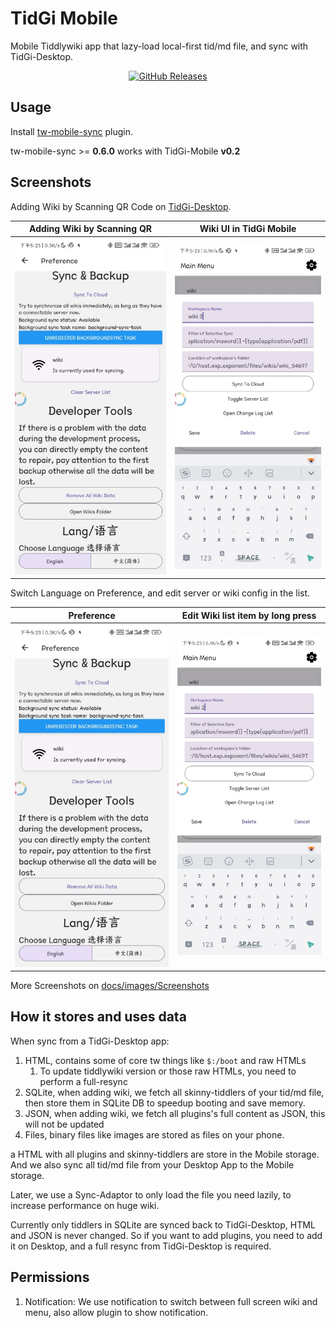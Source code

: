 # TidGi Mobile

Mobile Tiddlywiki app that lazy-load local-first tid/md file, and sync with TidGi-Desktop.

<div align="center">

[![GitHub Releases](https://img.shields.io/github/downloads/tiddly-gittly/TidGi-Mobile/latest/total?label=Download%20Latest%20Release&style=for-the-badge)](https://github.com/tiddly-gittly/TidGi-Mobile/releases/latest)

</div>

## Usage

Install [tw-mobile-sync](https://github.com/tiddly-gittly/tw-mobile-sync) plugin.

tw-mobile-sync >= **0.6.0** works with TidGi-Mobile **v0.2**

## Screenshots

<!--- table generated by https://www.tablesgenerator.com/markdown_tables -->

Adding Wiki by Scanning QR Code on [TidGi-Desktop](https://github.com/tiddly-gittly/TidGi-Desktop).

| Adding Wiki by Scanning QR                                                                       | Wiki UI in TidGi Mobile                                                                      |
|--------------------------------------------------------------------------------------------------|----------------------------------------------------------------------------------------------|
| ![Screenshot of Adding Wiki by Scanning QR](./docs/images/Screenshots/Screenshot-Preference.jpg) | ![Screenshot of Wiki UI in TidGi Mobile](./docs/images/Screenshots/Screenshot-Edit-Wiki.jpg) |

Switch Language on Preference, and edit server or wiki config in the list.

| Preference                                                                                       | Edit Wiki list item by long press                                                            |
|--------------------------------------------------------------------------------------------------|----------------------------------------------------------------------------------------------|
| ![Screenshot of Adding Wiki by Scanning QR](./docs/images/Screenshots/Screenshot-Preference.jpg) | ![Screenshot of Wiki UI in TidGi Mobile](./docs/images/Screenshots/Screenshot-Edit-Wiki.jpg) |

More Screenshots on [docs/images/Screenshots](./docs/images/Screenshots)

## How it stores and uses data

When sync from a TidGi-Desktop app:

1. HTML, contains some of core tw things like `$:/boot` and raw HTMLs
    1. To update tiddlywiki version or those raw HTMLs, you need to perform a full-resync
1. SQLite, when adding wiki, we fetch all skinny-tiddlers of your tid/md file, then store them in SQLite DB to speedup booting and save memory.
1. JSON, when adding wiki, we fetch all plugins's full content as JSON, this will not be updated
1. Files, binary files like images are stored as files on your phone.

 a HTML with all plugins and skinny-tiddlers are store in the Mobile storage. And we also sync all tid/md file from your Desktop App to the Mobile storage.

Later, we use a Sync-Adaptor to only load the file you need lazily, to increase performance on huge wiki.

Currently only tiddlers in SQLite are synced back to TidGi-Desktop, HTML and JSON is never changed. So if you want to add plugins, you need to add it on Desktop, and a full resync from TidGi-Desktop is required.

## Permissions

1. Notification: We use notification to switch between full screen wiki and menu, also allow plugin to show notification.

